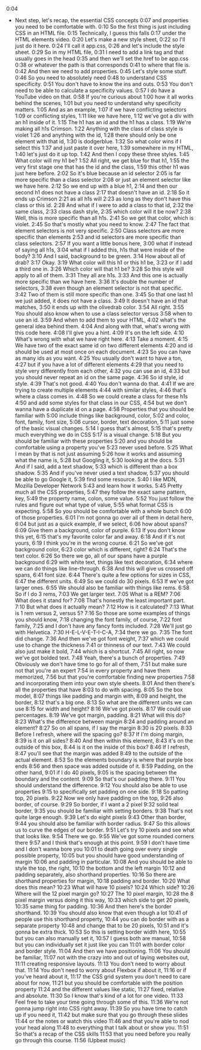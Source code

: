 0:04
- Next step, let's recap, the essential CSS concepts
0:07
and properties you need to be comfortable with.
0:10
So the first thing is just including CSS in an HTML file.
0:15
Technically, I guess this falls
0:17
under the HTML elements video.
0:20
Let's make a new style sheet,
0:22
so I'll just do it here.
0:24
I'll call it app.css,
0:26
and let's include the style sheet.
0:29
So in my HTML file,
0:31
I need to add a link tag and that usually goes in the head
0:35
and then we'll set the href to be app.css
0:38
or whatever the path is that corresponds
0:41
to where that file is.
0:42
And then we need to add properties.
0:45
Let's style some stuff.
0:46
So you need to absolutely need
0:48
to understand CSS specificity.
0:51
You don't have to know the ins and outs.
0:53
You don't need to be able to calculate a specificity values.
0:57
I do have a YouTube video on that.
0:58
If you're curious about
1:00
how it all works behind the scenes,
1:01
but you need to understand why specificity matters.
1:05
And as an example,
1:07
if we have conflicting selectors
1:09
or conflicting styles,
1:11
like we have here,
1:12
we've got a div with an h1 inside of it.
1:15
The h1 has an id and the h1 has a class.
1:19
We're making all h1s Crimson.
1:22
Anything with the class of class style is violet
1:26
and anything with the id,
1:28
there should only be one element with that id,
1:30
is dodgerblue.
1:32
So what color wins if I select this
1:37
and just paste it over here,
1:39
somewhere in my HTML,
1:40
let's just do it up top.
1:42
And then I copy these three styles.
1:45
What color will my h1 be?
1:52
All right, we get blue for that h1,
1:55
the very first stage one that has the id and the class,
1:59
this other h1 was just here before.
2:02
So it's blue because an id selector
2:05
is far more specific than a class selector
2:08
or just an element selector like we have here.
2:12
So we end up with a blue h1,
2:14
and then our second h1 does not have a class
2:17
that doesn't have an id.
2:18
So it ends up Crimson
2:21
as all h1s will
2:23
as long as they don't have this class or this id.
2:28
And what if I were to add a class to that id,
2:32
the same class,
2:33
class dash style,
2:35
which color will it be now?
2:38
Well, this is more specific than all h1s.
2:41
So we get that color, which is violet.
2:45
So that's mostly what you need to know.
2:47
The fact that element selectors is not very specific.
2:50
Class selectors are more specific than elements
2:53
and id selectors are more specific than class selectors.
2:57
If you want a little bonus here,
3:00
what if instead of saying all h1s,
3:04
what if I added this, h1s that were inside of the body?
3:10
And I said, background to be green.
3:14
How about all of drab?
3:17
Okay.
3:19
What color will this h1 or this h1 be,
3:23
or if I add a third one in.
3:26
Which color will that h1 be?
3:28
So this style will apply to all of them.
3:31
They all are h1s.
3:33
And this one is actually more specific than we have here.
3:36
It's double the number of selectors,
3:38
even though an element selector is not that specific.
3:42
Two of them is still more specific than one.
3:45
So that one last h1 we just added, it does not have a class.
3:49
It doesn't have an id that matches,
3:50
it ends up with the olivedrab color.
3:54
All right.
3:55
You should also know when to use a class selector versus
3:58
when to use an id.
3:59
And when to add them to your HTML,
4:02
what's the general idea behind them.
4:04
And along with that, what's wrong with this code here.
4:08
I'll give you a hint.
4:09
It's on the left side.
4:10
What's wrong with what we have right here.
4:13
Take a moment.
4:15
We have two of the exact same id on two different elements
4:20
and id should be used at most once on each document.
4:23
So you can have as many ids as you want.
4:25
You usually don't want to have a ton,
4:27
but if you have a lot of different elements
4:29
that you need to style very differently from each other,
4:32
you can use an id,
4:33
but you should never repeat an id on the same page.
4:36
So id style, id style.
4:39
That's not good.
4:40
You don't wanna do that.
4:41
If we are trying to create multiple elements
4:44
with similar styles,
4:46
that's where a class comes in.
4:48
So we could create a class for these h1s
4:50
and add some styles for that class in our CSS,
4:54
but we don't wanna have a duplicate id on a page.
4:58
Properties that you should be familiar with
5:00
include things like background, color,
5:02
and color, font, family, font size,
5:06
cursor, border, text decoration,
5:11
just some of the basic visual changes.
5:14
I guess that's almost,
5:15
that's pretty much everything we do in CSS
5:17
is a visual change.
5:18
But you should be familiar with these properties
5:20
and you should be comfortable using a property you've
5:23
never used before.
5:25
What I mean by that is not just assuming
5:26
how it works and assuming what the name is,
5:28
but Googling it,
5:30
looking at the docs.
5:31
And if I said, add a text shadow,
5:33
which is different than a box shadow.
5:35
And if you've never used a text shadow,
5:37
you should be able to go Google it,
5:39
find some resource.
5:40
I like MDN, Mozilla Developer Network
5:43
and learn how it works.
5:45
Pretty much all the CSS properties,
5:47
they follow the exact same pattern, key,
5:49
the property name, colon, some value.
5:52
You just follow the rules and figure out what type of value,
5:55
what format CSS is expecting.
5:58
So you should be comfortable with a whole bunch
6:00
of those properties.
6:01
I'm not gonna go over all of them in detail here,
6:04
but just as a quick example, if we select,
6:06
how about spans?
6:09
Give them a background, color of purple.
6:13
If you don't know this yet,
6:15
that's my favorite color far and away.
6:18
And if it's not yours,
6:19
I think you're in the wrong course.
6:21
So we've got background color,
6:23
color which is different, right?
6:24
That's the text color.
6:26
So there we go, all of our spans have a purple background
6:29
with white text, things like text decoration,
6:34
where we can do things like line-through.
6:38
And this will give us crossed off spans,
6:41
font size.
6:44
There's quite a few options for sizes in CSS,
6:47
the different units.
6:49
So we could do 30 pixels.
6:53
If we've got larger ones.
6:55
We should also be familiar with things like rems.
6:58
So if I do 3 rems,
7:03
We get larger text.
7:05
What is a REM?
7:06
What does it stand for?
7:08
That's honestly the least important part.
7:10
But what does it actually mean?
7:12
How is it calculated?
7:13
What is 1 rem versus 2, versus 5?
7:16
So those are some examples of things you should know,
7:18
changing the font family, of course,
7:22
font family,
7:25
and I don't have any fancy fonts included.
7:28
We'll just go with Helvetica.
7:30
H-E-L-V-E-T-I-C-A,
7:34
there we go.
7:35
The font did change.
7:36
And then we've got font weight,
7:37
which we could use to change the thickness
7:41
or thinness of our text.
7:43
We could also just make it bold,
7:44
which is a shortcut.
7:45
All right, so now we've got bolded text.
7:48
Yeah, there's a bunch of properties.
7:49
Obviously we don't have time to go for all of them,
7:51
but make sure not that you're an expert
7:54
in every property and have them memorized,
7:56
but that you're comfortable finding new properties
7:58
and incorporating them into your own style sheets.
8:01
And then there's all the properties that have
8:03
to do with spacing.
8:05
So the box model,
8:07
things like padding and margin with,
8:09
and height, the border,
8:12
that's a big one.
8:13
So what are the different units we can use
8:15
for width and height?
8:16
We've got pixels.
8:17
We could use percentages.
8:19
We've got margin, padding.
8:21
What will this do?
8:23
What's the difference between margin
8:24
and padding around an element?
8:27
So on all spans, if I say the margin
8:30
is 20 pixels.
8:33
Before I refresh, where will the spacing go?
8:37
If I'm doing margin,
8:39
is it on all sides?
8:40
And then within this element,
8:43
it's on the outside of this box,
8:44
is it on the inside of this box?
8:46
If I refresh,
8:47
you'll see that the margin was added
8:49
to the outside of the actual element.
8:53
So the elements boundary is where that purple box ends
8:56
and then space was added outside of it.
8:59
Padding, on the other hand,
9:01
if I do 40 pixels,
9:05
is the spacing between the boundary and the content.
9:09
So that's our padding there.
9:11
You should understand the difference.
9:12
You should also be able to use properties
9:15
to specifically set padding on one side.
9:18
So patting top, 20 pixels.
9:22
Now we only have padding on the top,
9:26
also border, of course.
9:29
So border, if I want a 2 pixel
9:32
solid teal border,
9:35
you should be familiar with setting borders.
9:38
That's not quite large enough.
9:39
Let's do eight pixels
9:43
Other than border,
9:44
you should also be familiar with border radius.
9:47
So this allows us to curve the edges of our border.
9:51
Let's try 10 pixels and see what that looks like.
9:54
There we go.
9:55
We've got some rounded corners there
9:57
and I think that's enough at this point.
9:59
I don't have time and I don't wanna bore you
10:01
to death going over every single possible property,
10:05
but you should have good understanding of margin
10:06
and padding in particular.
10:08
And you should be able to style the top, the right,
10:10
the bottom and the left margin
10:12
and padding separately, also shorthand properties.
10:16
So there are shorthand properties for margin,
10:18
padding and border.
10:20
What does this mean?
10:23
What will have 10 pixels?
10:24
Which side?
10:26
Where will the 12 pixel margin go?
10:27
The 10 pixel margin,
10:28
the 8 pixel margin versus doing it this way,
10:33
which side to get 20 pixels,
10:35
same thing for padding.
10:36
And then here's the border shorthand.
10:39
You should also know that even though a lot
10:41
of people use this shorthand property,
10:44
you can do border with as a separate property
10:48
and change that to be 20 pixels,
10:51
and it's gonna be extra thick.
10:53
So this is setting border width here,
10:55
but you can also manually set it,
10:57
I guess both are manual,
10:58
but you can individually set it just like you can
11:01
with border color and border style.
11:04
And then we have positioning.
11:06
You should be familiar,
11:07
not with the crazy into and out of laying websites out,
11:11
creating responsive layouts.
11:13
You don't need to worry about that.
11:14
You don't need to worry about Flexbox if about it,
11:16
or if you've heard about it,
11:17
the CSS grid system you don't need to care about for now,
11:21
but you should be comfortable with the position property
11:24
and the different values like static,
11:27
fixed, relative and absolute.
11:30
So I know that's kind of a lot for one video.
11:33
Feel free to take your time going through some of this.
11:36
We're not gonna jump right into CSS right away.
11:39
So you have time to catch up if you need it,
11:42
but make sure that you go through these slides
11:44
or the notes or watch this video
11:46
and that you're able to nod your head along
11:48
to everything that I talk about or show you.
11:51
So that's a recap of the CSS skills
11:53
that you need before you really go through this course.
11:56
(Upbeat music)